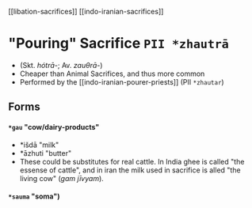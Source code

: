 [[libation-sacrifices]]
[[indo-iranian-sacrifices]]

# "Pouring" Sacrifice `PII *zhautrā` 
- (Skt. *hótrā-*; Av. *zauθrā-*)
- Cheaper than Animal Sacrifices, and thus more common
- Performed by the [[indo-iranian-pourer-priests]] (PII `*zhautar`)
## Forms
#### `*gau` "cow/dairy-products"
- *išdā "milk"
- *āzhuti "butter"
- These could be substitutes for real cattle. In India ghee is called "the essense of cattle", and in iran the milk used in sacrifice is alled "the living cow" (*gam jīvyam*).
#### `*sauma` "soma")